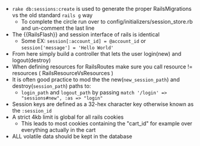 * `rake db:sessions:create` is used to generate the proper RailsMigrations vs the old standard `rails g` way
  * To complete the circle run over to config/initializers/session_store.rb and un-comment the last line
* The {{RailsFlash}} and session interface of rails is identical
  * Some EX: `session[:account_id] = @account_id` or `session['message'] = 'Hello World'`
* From here simply build a controller that lets the user login(new) and logout(destroy)
* When defining resources for RailsRoutes make sure you call resource != resources ( RailsResourceVsResources )
* It is often good practice to mod the the new(`new_session_path`) and destroy(`session_path`) paths to:
  * `login_path` and `logout_path` by passing `match '/login' => "sessions#new", :as => "login"`
* Session keys are defined as a 32-hex character key otherwise known as the `:session_id`
* A strict 4kb limit is global for all rails cookies
  * This leads to most cookies containing the "cart_id" for example over everything actually in the cart
* ALL volatile data should be kept in the database